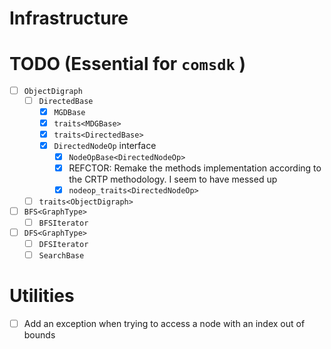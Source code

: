 # Infrastructure

# TODO (Essential for `comsdk` )
* [ ]  `ObjectDigraph`
    - [ ]  `DirectedBase`
        - [x]  `MGDBase`
        - [x]  `traits<MDGBase>`
        - [x]  `traits<DirectedBase>`
        - [x]  `DirectedNodeOp` interface
            - [x]  `NodeOpBase<DirectedNodeOp>`
              - [x]  REFCTOR: Remake the methods implementation according to the CRTP methodology. I seem to have messed up
            - [x]  `nodeop_traits<DirectedNodeOp>`
    - [ ]  `traits<ObjectDigraph>`
* [ ]  `BFS<GraphType>`
    - [ ]  `BFSIterator`
* [ ]  `DFS<GraphType>`
    - [ ]  `DFSIterator`
    - [ ]  `SearchBase`
# Utilities
* [ ] Add an exception when trying to access a node with an index out of bounds
